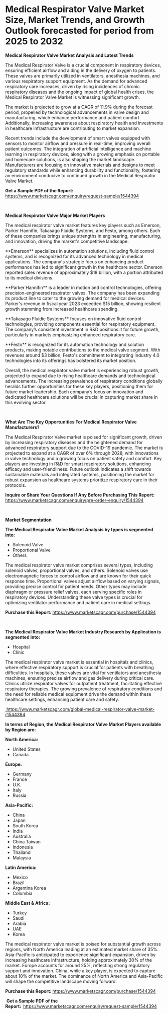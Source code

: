 <p><h1>Medical Respirator Valve Market Size, Market Trends, and Growth Outlook forecasted for period from 2025 to 2032</h1></p><p><strong>Medical Respirator Valve Market Analysis and Latest Trends</strong></p>
<p><p>The Medical Respirator Valve is a crucial component in respiratory devices, ensuring efficient airflow and aiding in the delivery of oxygen to patients. These valves are primarily utilized in ventilators, anesthesia machines, and various respiratory support equipment. As the demand for advanced respiratory care increases, driven by rising incidences of chronic respiratory diseases and the ongoing impact of global health crises, the Medical Respirator Valve Market is witnessing significant growth. </p><p>The market is projected to grow at a CAGR of 11.9% during the forecast period, propelled by technological advancements in valve design and manufacturing, which enhance performance and patient comfort. Additionally, increasing awareness about respiratory health and investments in healthcare infrastructure are contributing to market expansion. </p><p>Recent trends include the development of smart valves equipped with sensors to monitor airflow and pressure in real-time, improving overall patient outcomes. The integration of artificial intelligence and machine learning in respiratory devices, along with a growing emphasis on portable and homecare solutions, is also shaping the market landscape. Manufacturers are focusing on innovative materials and designs to meet regulatory standards while enhancing durability and functionality, fostering an environment conducive to continued growth in the Medical Respirator Valve Market.</p></p>
<p><strong>Get a Sample PDF of the Report:&nbsp;</strong> <a href="https://www.marketscagr.com/enquiry/request-sample/1544394?utm_campaign=2187&utm_medium=2&utm_source=Github&utm_content=ia&utm_term=14042025&utm_id=medical-respirator-valve">https://www.marketscagr.com/enquiry/request-sample/1544394</a></p>
<p>&nbsp;</p>
<p><strong>Medical Respirator Valve Major Market Players</strong></p>
<p><p>The medical respirator valve market features key players such as Emerson, Parker Hannifin, Takasago Fluidic Systems, and Festo, among others. Each of these companies brings unique strengths in engineering, manufacturing, and innovation, driving the market's competitive landscape.</p><p>**Emerson** specializes in automation solutions, including fluid control systems, and is recognized for its advanced technology in medical applications. The company's strategic focus on enhancing product performance has led to significant growth in the healthcare sector. Emerson reported sales revenue of approximately $18 billion, with a portion attributed to its medical divisions.</p><p>**Parker Hannifin** is a leader in motion and control technologies, offering precision-engineered respirator valves. The company has been expanding its product line to cater to the growing demand for medical devices. Parker's revenue in fiscal year 2023 exceeded $15 billion, showing resilient growth stemming from increased healthcare spending.</p><p>**Takasago Fluidic Systems** focuses on innovative fluid control technologies, providing components essential for respiratory equipment. The company’s consistent investment in R&D positions it for future growth, particularly in markets emphasizing enhanced respiratory care.</p><p>**Festo** is recognized for its automation technology and solution products, making notable contributions to the medical valve segment. With revenues around $3 billion, Festo's commitment to integrating Industry 4.0 technologies into its offerings has bolstered its market position.</p><p>Overall, the medical respirator valve market is experiencing robust growth, projected to expand due to rising healthcare demands and technological advancements. The increasing prevalence of respiratory conditions globally heralds further opportunities for these key players, positioning them for future market leadership. Each company’s focus on innovation and dedicated healthcare solutions will be crucial in capturing market share in this evolving sector.</p></p>
<p>&nbsp;</p>
<p><strong>What Are The Key Opportunities For Medical Respirator Valve Manufacturers?</strong></p>
<p><p>The Medical Respirator Valve market is poised for significant growth, driven by increasing respiratory diseases and the heightened demand for advanced respiratory support due to the COVID-19 pandemic. The market is projected to expand at a CAGR of over 6% through 2028, with innovations in valve technology and a growing focus on patient safety and comfort. Key players are investing in R&D for smart respiratory solutions, enhancing efficacy and user-friendliness. Future outlook indicates a shift towards sustainable materials and integrated systems, positioning the market for robust expansion as healthcare systems prioritize respiratory care in their protocols.</p></p>
<p><strong>Inquire or Share Your Questions If Any Before Purchasing This Report:</strong> <a href="https://www.marketscagr.com/enquiry/pre-order-enquiry/1544394?utm_campaign=2187&utm_medium=2&utm_source=Github&utm_content=ia&utm_term=14042025&utm_id=medical-respirator-valve">https://www.marketscagr.com/enquiry/pre-order-enquiry/1544394</a></p>
<p>&nbsp;</p>
<p><strong>Market Segmentation</strong></p>
<p><strong>The Medical Respirator Valve Market Analysis by types is segmented into:</strong></p>
<p><ul><li>Solenoid Valve</li><li>Proportional Valve</li><li>Others</li></ul></p>
<p><p>The medical respirator valve market comprises several types, including solenoid valves, proportional valves, and others. Solenoid valves use electromagnetic forces to control airflow and are known for their quick response time. Proportional valves adjust airflow based on varying signals, providing precise control for patient needs. Other types may include diaphragm or pressure relief valves, each serving specific roles in respiratory devices. Understanding these valve types is crucial for optimizing ventilator performance and patient care in medical settings.</p></p>
<p><strong>Purchase this Report:&nbsp;</strong><a href="https://www.marketscagr.com/purchase/1544394?utm_campaign=2187&utm_medium=2&utm_source=Github&utm_content=ia&utm_term=14042025&utm_id=medical-respirator-valve">https://www.marketscagr.com/purchase/1544394</a></p>
<p>&nbsp;</p>
<p><strong>The Medical Respirator Valve Market Industry Research by Application is segmented into:</strong></p>
<p><ul><li>Hospital</li><li>Clinic</li></ul></p>
<p><p>The medical respirator valve market is essential in hospitals and clinics, where effective respiratory support is crucial for patients with breathing difficulties. In hospitals, these valves are vital for ventilators and anesthesia machines, ensuring precise airflow and gas delivery during critical care. Clinics utilize respirator valves for outpatient treatment, facilitating effective respiratory therapies. The growing prevalence of respiratory conditions and the need for reliable medical equipment drive the demand within these healthcare settings, enhancing patient care and safety.</p></p>
<p><a href="https://www.marketscagr.com/global-medical-respirator-valve-market-r1544394?utm_campaign=2187&utm_medium=2&utm_source=Github&utm_content=ia&utm_term=14042025&utm_id=medical-respirator-valve">&nbsp;https://www.marketscagr.com/global-medical-respirator-valve-market-r1544394</a></p>
<p><strong>In terms of Region, the Medical Respirator Valve Market Players available by Region are:</strong></p>
<p>
    <p> <strong> North America: </strong>
        <ul>
            <li>United States</li>
            <li>Canada</li>
        </ul>
        </p> 
    <p> <strong> Europe: </strong>
        <ul>
            <li>Germany</li>
            <li>France</li>
            <li>U.K.</li>
            <li>Italy</li>
            <li>Russia</li>
        </ul>
        </p> 
    <p> <strong> Asia-Pacific: </strong>
        <ul>
            <li>China</li>
            <li>Japan</li>
            <li>South Korea</li>
            <li>India</li>
            <li>Australia</li>
            <li>China Taiwan</li>
            <li>Indonesia</li>
            <li>Thailand</li>
            <li>Malaysia</li>
        </ul>
        </p> 
    <p> <strong> Latin America: </strong>
        <ul>
            <li>Mexico</li>
            <li>Brazil</li>
            <li>Argentina Korea</li>
            <li>Colombia</li>
        </ul>
        </p> 
    <p> <strong> Middle East & Africa: </strong>
        <ul>
            <li>Turkey</li>
            <li>Saudi</li>
            <li>Arabia</li>
            <li>UAE</li>
            <li>Korea</li>
        </ul>
    </p>
    </p>
<p><p>The medical respirator valve market is poised for substantial growth across regions, with North America leading at an estimated market share of 35%. Asia-Pacific is anticipated to experience significant expansion, driven by increasing healthcare infrastructure, holding approximately 30% of the market. Europe accounts for around 25%, reflecting strong regulatory support and innovation. China, while a key player, is expected to capture about 10% of the market. The dominance of North America and Asia-Pacific will shape the competitive landscape moving forward.</p></p>
<p><strong>Purchase this Report: </strong><a href="https://www.marketscagr.com/purchase/1544394?utm_campaign=2187&utm_medium=2&utm_source=Github&utm_content=ia&utm_term=14042025&utm_id=medical-respirator-valve">https://www.marketscagr.com/purchase/1544394</a></p>
<p>&nbsp;<strong>Get a Sample PDF of the Report:&nbsp;&nbsp;</strong><a href="https://www.marketscagr.com/enquiry/request-sample/1544394?utm_campaign=2187&utm_medium=2&utm_source=Github&utm_content=ia&utm_term=14042025&utm_id=medical-respirator-valve">https://www.marketscagr.com/enquiry/request-sample/1544394</a></p>
<p><strong></strong></p>
<p><p></p><p></p><p></p></p>